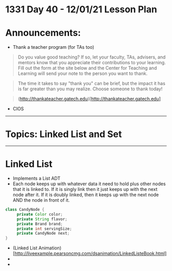# 1331 Day 40 - 12/01/21 Lesson Plan

# Announcements:
- Thank a teacher program (for TAs too)


>Do you value good teaching?  If so, let your faculty, TAs, advisers, and mentors know that you appreciate their contributions to your learning. Fill out the form at the site below and the Center for Teaching and Learning will send your note to the person you want to thank.

>The time it takes to say "thank you" can be brief, but the impact it has is far greater than you may realize.  Choose someone to thank today!

>(http://thankateacher.gatech.edu)[http://thankateacher.gatech.edu]
- CIOS

---

# Topics: Linked List and Set

---

# Linked List
- Implements a List ADT
- Each node keeps up with whatever data it need to hold plus other nodes that it is linked to. If it is singly link then it just keeps up with the next node after it. If it is doubly linked, then it keeps up with the next node AND the node in front of it.
```java
class CandyNode {
     private Color color;
     private String flavor;  
     private Brand brand;
     private int servingSize;
     private CandyNode next;
}
```
- (Linked List Animation)[http://liveexample.pearsoncmg.com/dsanimation/LinkedListeBook.html]
-
-
